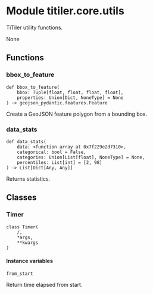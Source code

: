 # Module titiler.core.utils

TiTiler utility functions.

None

## Functions

    
### bbox_to_feature

```python3
def bbox_to_feature(
    bbox: Tuple[float, float, float, float],
    properties: Union[Dict, NoneType] = None
) -> geojson_pydantic.features.Feature
```

    
Create a GeoJSON feature polygon from a bounding box.

    
### data_stats

```python3
def data_stats(
    data: <function array at 0x7f229e2d7310>,
    categorical: bool = False,
    categories: Union[List[float], NoneType] = None,
    percentiles: List[int] = [2, 98]
) -> List[Dict[Any, Any]]
```

    
Returns statistics.

## Classes

### Timer

```python3
class Timer(
    /,
    *args,
    **kwargs
)
```

#### Instance variables

```python3
from_start
```

Return time elapsed from start.